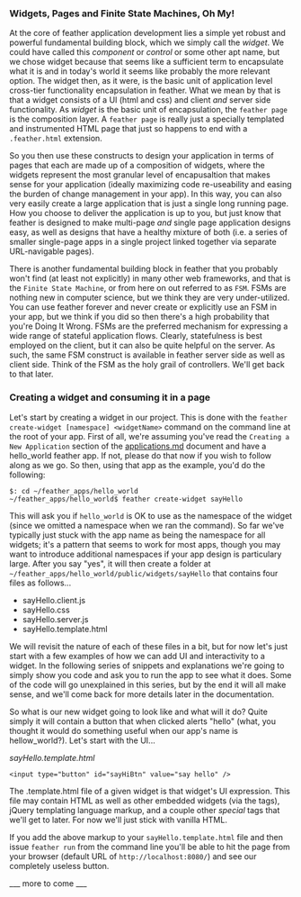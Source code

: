 ### Widgets, Pages and Finite State Machines, Oh My!
At the core of feather application development lies a simple yet robust and powerful fundamental building block, which we simply call the _widget_. We could have called this _component_ or _control_ or some other apt name, but we chose widget because that seems like a sufficient term to encapsulate what it is and in today's world it seems like probably the more relevant option. The widget then, as it were, is the basic unit of application level cross-tier functionality encapsulation in feather. What we mean by that is that a widget consists of a UI (html and css) and client _and_ server side functionality. As _widget_ is the basic unit of encapsulation, the `feather page` is the composition layer. A `feather page` is really just a specially templated and instrumented HTML page that just so happens to end with a `.feather.html` extension. 

So you then use these constructs to design your application in terms of pages that each are made up of a composition of widgets, where the widgets represent the most granular level of encapusaltion that makes sense for your application (ideally maximizing code re-useability and easing the burden of change management in your app). In this way, you can also very easily create a large application that is just a single long running page. How you choose to deliver the application is up to you, but just know that feather is designed to make multi-page _and_ single page application designs easy, as well as designs that have a healthy mixture of both (i.e. a series of smaller single-page apps in a single project linked together via separate URL-navigable pages).

There is another fundamental building block in feather that you probably won't find (at least not explicitly) in many other web frameworks, and that is the `Finite State Machine`, or from here on out referred to as `FSM`. FSMs are nothing new in computer science, but we think they are very under-utilized. You can use feather forever and never create or explicitly use an FSM in your app, but we think if you did so then there's a high probability that you're Doing It Wrong. FSMs are the preferred mechanism for expressing a wide range of stateful application flows. Clearly, statefulness is best employed on the client, but it can also be quite helpful on the server. As such, the same FSM construct is available in feather server side as well as client side. Think of the FSM as the holy grail of controllers. We'll get back to that later.

### Creating a widget and consuming it in a page
Let's start by creating a widget in our project. This is done with the `feather create-widget [namespace] <widgetName>` command on the command line at the root of your app. First of all, we're assuming you've read the `Creating a New Application` section of the [applications.md](/applications.md) document and have a hello_world feather app. If not, please do that now if you wish to follow along as we go. So then, using that app as the example, you'd do the following:

    $: cd ~/feather_apps/hello_world
    ~/feather_apps/hello_world$ feather create-widget sayHello

This will ask you if `hello_world` is OK to use as the namespace of the widget (since we omitted a namespace when we ran the command). So far we've typically just stuck with the app name as being the namespace for all widgets; it's a pattern that seems to work for most apps, though you may want to introduce additional namespaces if your app design is particulary large. After you say "yes", it will then create a folder at ` ~/feather_apps/hello_world/public/widgets/sayHello` that contains four files as follows...

  * sayHello.client.js
  * sayHello.css
  * sayHello.server.js
  * sayHello.template.html

We will revisit the nature of each of these files in a bit, but for now let's just start with a few examples of how we can add UI and interactivity to a widget. In the following series of snippets and explanations we're going to simply show you code and ask you to run the app to see what it does. Some of the code will go unexplained in this series, but by the end it will all make sense, and we'll come back for more details later in the documentation.

So what is our new widget going to look like and what will it do? Quite simply it will contain a button that when clicked alerts "hello" (what, you thought it would do something useful when our app's name is hellow_world?). Let's start with the UI...

_sayHello.template.html_

    <input type="button" id="sayHiBtn" value="say hello" />

The <widgetName>.template.html file of a given widget is that widget's UI expression. This file may contain HTML as well as other embedded widgets (via the <widget> tags), jQuery templating language markup, and a couple other _special_ tags that we'll get to later. For now we'll just stick with vanilla HTML.

If you add the above markup to your `sayHello.template.html` file and then issue `feather run` from the command line you'll be able to hit the page from your browser (default URL of `http://localhost:8080/`) and see our completely useless button.



___ more to come ___